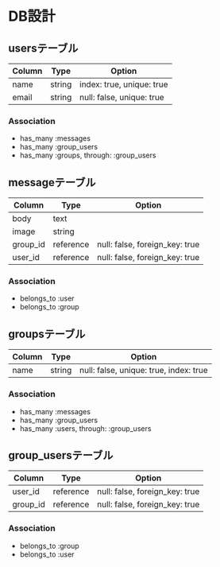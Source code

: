 
#  DB設計

## usersテーブル

|Column|Type|Option|
|------|----|------|
|name|string|index: true, unique: true|
|email|string|null: false, unique: true|

### Association
- has_many :messages
- has_many :group_users
- has_many :groups, through: :group_users

## messageテーブル

|Column|Type|Option|
|------|----|------|
|body|text|        |
|image|string|     |
|group_id|reference|null: false, foreign_key: true|
|user_id|reference|null: false, foreign_key: true|

### Association
- belongs_to :user
- belongs_to :group


## groupsテーブル

|Column|Type|Option|
|------|----|------|
|name|string|null: false, unique: true, index: true|

### Association
- has_many :messages
- has_many :group_users
- has_many :users, through: :group_users


## group_usersテーブル

|Column|Type|Option|
|------|----|------|
|user_id|reference|null: false, foreign_key: true|
|group_id|reference|null: false, foreign_key: true|

### Association
- belongs_to :group
- belongs_to :user

